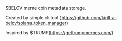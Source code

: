 $BELOV meme coin metadata storage.

Created by simple cli tool (https://github.com/kirill-a-belov/solana_token_manager)

Inspired by $TRUMP(https://gettrumpmemes.com/)
